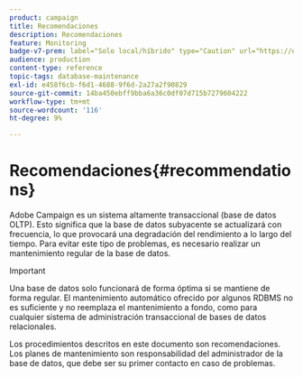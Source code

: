 ```yaml
---
product: campaign
title: Recomendaciones
description: Recomendaciones
feature: Monitoring
badge-v7-prem: label="Solo local/híbrido" type="Caution" url="https://experienceleague.adobe.com/docs/campaign-classic/using/installing-campaign-classic/architecture-and-hosting-models/hosting-models-lp/hosting-models.html?lang=es" tooltip="Se aplica solo a implementaciones On-premise e híbridas"
audience: production
content-type: reference
topic-tags: database-maintenance
exl-id: e458f6cb-f6d1-4688-9f6d-2a27a2f90829
source-git-commit: 14ba450ebff9bba6a36c0df07d715b7279604222
workflow-type: tm+mt
source-wordcount: '116'
ht-degree: 9%

---
```


# Recomendaciones{#recommendations}



Adobe Campaign es un sistema altamente transaccional (base de datos OLTP). Esto significa que la base de datos subyacente se actualizará con frecuencia, lo que provocará una degradación del rendimiento a lo largo del tiempo. Para evitar este tipo de problemas, es necesario realizar un mantenimiento regular de la base de datos.

>[!IMPORTANT]
>
>Una base de datos solo funcionará de forma óptima si se mantiene de forma regular. El mantenimiento automático ofrecido por algunos RDBMS no es suficiente y no reemplaza el mantenimiento a fondo, como para cualquier sistema de administración transaccional de bases de datos relacionales.
>  
>Los procedimientos descritos en este documento son recomendaciones. Los planes de mantenimiento son responsabilidad del administrador de la base de datos, que debe ser su primer contacto en caso de problemas.
